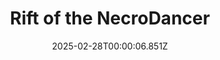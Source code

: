 ---
title: "Rift of the NecroDancer"
id: 2073250
date: 2025-02-28T00:00:06.851Z
link: games/steam/recent/rift-of-the-necrodancer
image: http://media.steampowered.com/steamcommunity/public/images/apps/2073250/c098e2f779cadbb9e24a58a0e0763ec65b82b4b5.jpg
playtime_2weeks: 90
playtime_forever: 462
playtime_windows_forever: 0
playtime_mac_forever: 0
playtime_linux_forever: 462
playtime_deck_forever: 462
---
